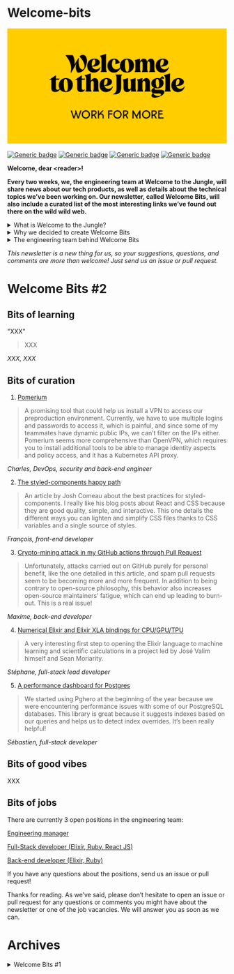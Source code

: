 # Welcome-bits

![Logo](logo_yellow_WTTJ.jpg)

[![Generic badge](https://img.shields.io/badge/Type-Newsletter-red)](https://medium.com/wttj-tech)
[![Generic badge](https://img.shields.io/badge/Frequency-Biweekly-blue)](https://medium.com/wttj-tech)
[![Generic badge](https://img.shields.io/badge/Open%20tech%20positions-3-green)](https://www.welcometothejungle.com/en/companies/wttj/jobs) 
[![Generic badge](https://img.shields.io/badge/Engineering%20blog%20articles-6-yellow)](https://medium.com/wttj-tech) 


**Welcome, dear \<reader>!**

**Every two weeks, we, the engineering team at Welcome to the Jungle, will share news about our tech products, as well as details about the technical topics we’ve been working on. Our newsletter, called Welcome Bits, will also include a curated list of the most interesting links we’ve found out there on the wild wild web.**

<details>
<summary>What is Welcome to the Jungle?</summary>
<p>

<a href="https://www.welcometothejungle.com/en">Welcome to the Jungle</a> is building the new experience at work. We use content and technology to transform every step of the employee experience, to help companies offer a better, more human experience in the workplace.</p>
</details>

<details>
<summary>Why we decided to create Welcome Bits</summary>
<p>
  
Learning and sharing knowledge is part of the engineering team’s DNA. For example, since Welcome to the Jungle launched, sessions called Jungle Labs have been organized each month so that developers in the team can spend one day away from their daily tasks to learn new stuff, grow technically, and share it all with the rest of the team (which is not always an easy exercise for the shyest among us).

So it seemed obvious to us that we should extend this learning and sharing experience to the outside world—meaning you, dear readers. And we hope you will enjoy reading about what we’ve discovered as much as we enjoy writing about it!</p>
</details>

<details>
<summary>The engineering team behind Welcome Bits</summary>
<p>
  
The team is currently made up of 14 developers, but we’re part of a bigger team called (no prizes for guessing) “the tech team,” which also encompasses product, data, design and QA people.

Welcome to the Jungle is based in Paris, France, but 65% of us are working in full remote mode, which means that some of us can code while enjoying a beautiful view of the mountains or ocean.

The engineering team is composed of back-end, full-stack, and front-end developers, as well as one DevOps engineer and one head of engineering. We are working with Elixir, Ruby, and React JS, among other technologies (you can check <a href="https://www.welcometothejungle.com/fr/companies/wttj/tech">our full stack</a> for more details).

If you want to know more about our team, and the tech team in general, take a look at <a href="https://youtu.be/9QAV5r-sFhI">the filmed interview with Kevin</a>, our beloved CTO.</p>
</details>

*This newsletter is a new thing for us, so your suggestions, questions, and comments are more than welcome! Just send us an issue or pull request.*

# Welcome Bits #2

## Bits of learning

"XXX"

> XXX

*XXX, XXX*

## Bits of curation

1. [Pomerium](https://github.com/pomerium/pomerium) 

> A promising tool that could help us install a VPN to access our preproduction environment. Currently, we have to use multiple logins and passwords to access it, which is painful, and since some of my teammates have dynamic public IPs, we can’t filter on the IPs either. Pomerium seems more comprehensive than OpenVPN, which requires you to install additional tools to be able to manage identity aspects and policy access, and it has a Kubernetes API proxy.

*Charles, DevOps, security and back-end engineer*


2. [The styled-components happy path](https://www.joshwcomeau.com/css/styled-components/) 

> An article by Josh Comeau about the best practices for styled-components. I really like his blog posts about React and CSS because they are good quality, simple, and interactive. This one details the different ways you can lighten and simplify CSS files thanks to CSS variables and a single source of styles.

*François, front-end developer*


3. [Crypto-mining attack in my GitHub actions through Pull Request](https://dev.to/thibaultduponchelle/the-github-action-mining-attack-through-pull-request-2lmc)

> Unfortunately, attacks carried out on GitHub purely for personal benefit, like the one detailed in this article, and spam pull requests seem to be becoming more and more frequent. In addition to being contrary to open-source philosophy, this behavior also increases open-source maintainers’ fatigue, which can end up leading to burn-out. This is a real issue!

*Maxime, back-end developer*


4. [Numerical Elixir and Elixir XLA bindings for CPU/GPU/TPU](https://github.com/elixir-nx/nx)

> A very interesting first step to opening the Elixir language to machine learning and scientific calculations in a project led by José Valim himself and Sean Moriarity.

*Stéphane, full-stack lead developer*


5. [A performance dashboard for Postgres](https://github.com/ankane/pghero)

> We started using Pghero at the beginning of the year because we were encountering performance issues with some of our PostgreSQL databases. This library is great because it suggests indexes based on our queries and helps us to detect index overrides. It’s been really helpful!

*Sébastien, full-stack developer*

## Bits of good vibes

XXX

## Bits of jobs

There are currently 3 open positions in the engineering team:

[Engineering manager](https://www.welcometothejungle.com/en/companies/wttj/jobs/engineering-manager_paris)

[Full-Stack developer (Elixir, Ruby, React JS)](https://www.welcometothejungle.com/en/companies/wttj/jobs/full-stack-developer-ruby-elixir-react-js_paris)

[Back-end developer (Elixir, Ruby)](https://www.welcometothejungle.com/en/companies/wttj/jobs/backend-developer-ruby-elixir_paris_WTTJ_9MP4PxM)

If you have any questions about the positions, send us an issue or pull request!

Thanks for reading. As we’ve said, please don’t hesitate to open an issue or pull request for any questions or comments you might have about the newsletter or one of the job vacancies. We will answer you as soon as we can.

# Archives

<details>
  
<summary>Welcome Bits #1</summary>

# Welcome Bits #1

## Bits of learning

"Optimizing your database the right way is never a waste of time"

> Over the past couple of weeks, we have been experiencing 40-plus million IOPS on some of our databases. Our first instinct was to check if any microservice was responsible for the high throughput, then we investigated AWS replicas, and finally we went after all the releases made in the past 6 months to look for any breaking change. But the answer to our performance issues was not there. So we started to look closer at the databases. We identified a lack of optimization and relevant indexes, and started to log slow queries and use pghero. After a few optimizations, we managed to halve the IOPS on our main database!

*Thomas, head of engineering*

## Bits of curation

1. [Pomerium](https://github.com/pomerium/pomerium) 

> A promising tool that could help us install a VPN to access our preproduction environment. Currently, we have to use multiple logins and passwords to access it, which is painful, and since some of my teammates have dynamic public IPs, we can’t filter on the IPs either. Pomerium seems more comprehensive than OpenVPN, which requires you to install additional tools to be able to manage identity aspects and policy access, and it has a Kubernetes API proxy.

*Charles, DevOps, security and back-end engineer*


2. [The styled-components happy path](https://www.joshwcomeau.com/css/styled-components/) 

> An article by Josh Comeau about the best practices for styled-components. I really like his blog posts about React and CSS because they are good quality, simple, and interactive. This one details the different ways you can lighten and simplify CSS files thanks to CSS variables and a single source of styles.

*François, front-end developer*


3. [Crypto-mining attack in my GitHub actions through Pull Request](https://dev.to/thibaultduponchelle/the-github-action-mining-attack-through-pull-request-2lmc)

> Unfortunately, attacks carried out on GitHub purely for personal benefit, like the one detailed in this article, and spam pull requests seem to be becoming more and more frequent. In addition to being contrary to open-source philosophy, this behavior also increases open-source maintainers’ fatigue, which can end up leading to burn-out. This is a real issue!

*Maxime, back-end developer*


4. [Numerical Elixir and Elixir XLA bindings for CPU/GPU/TPU](https://github.com/elixir-nx/nx)

> A very interesting first step to opening the Elixir language to machine learning and scientific calculations in a project led by José Valim himself and Sean Moriarity.

*Stéphane, full-stack lead developer*


5. [A performance dashboard for Postgres](https://github.com/ankane/pghero)

> We started using Pghero at the beginning of the year because we were encountering performance issues with some of our PostgreSQL databases. This library is great because it suggests indexes based on our queries and helps us to detect index overrides. It’s been really helpful!

*Sébastien, full-stack developer*


## Bits of exploration

### Visual testing using the Cypress plugin

The team has recently spent some time exploring visual testing, as we would like to implement it on the [Welcome UI](https://github.com/WTTJ/welcome-ui) design system. More specifically, we would like to be able to visually test the displayed components on the Welcome UI documentation, knowing that components can occur on different documentation pages.

We chose to test the [Cypress plugin](https://docs.cypress.io/guides/tooling/visual-testing.html#Functional-vs-visual-testing), which allows us to automatize the visual tests. 

Here is our condensed feedback about the Cypress plugin:

#### Strengths
- Free of charge
- Easy implementation
- Unit snapshots of components
- Web browsers and screen-resolution sensitive

#### Limitations
- Too sensitive: 
Comparison is done pixel by pixel, so the results are sometimes random. A threshold could be implemented to reduce the sensibility, but it could hide true anomalies.
- Limited debugging:
Differential snapshots are useful to indicate that there is an issue, but they are not clear enough to help with the analysis of the difference.

#### A concrete example with the breadcrumb component
- A visual test is executed for each line of the table, followed by the application design being modified:

![Screenshot](screenshot_test_cypress_plugin.png)

- Here is a snapshot of when a difference in the text of the breadcrumb component is found:

![Snapshot](snapshot_cypress_plugin_diff.png)

### API documentation using [GitBook](https://www.gitbook.com)

The team is currently searching for the most efficient way to create API documentation and has been putting GitBook through its paces to see if it is the answer.

#### Strengths
- Git-like versioning of the API
- Global documentation (API and tech documents, app setup, knowledge, and so on)
- Nice UI
- Easy to set up

#### Limitations
- A lot of small UI/UX bugs
- We didn’t find a way to set up a base_url for all the endpoints

#### The GitBook web UI

![Screenshot](GitBook_web_UI.png)

## Bits of good vibes

Our open-source customizable design system with React styled-components, styled-system and reakit, called [Welcome UI](https://github.com/WTTJ/welcome-ui), just reached 253 stars on GitHub! Don’t hold back from using it and/or contributing.

## Bits of jobs

There are currently 4 open positions in the engineering team:

[Engineering manager](https://www.welcometothejungle.com/en/companies/wttj/jobs/engineering-manager_paris)

[Full-Stack developer (Elixir, Ruby, React JS)](https://www.welcometothejungle.com/en/companies/wttj/jobs/full-stack-developer-ruby-elixir-react-js_paris)

[Back-end developer (Elixir, Ruby)](https://www.welcometothejungle.com/en/companies/wttj/jobs/backend-developer-ruby-elixir_paris_WTTJ_9MP4PxM)

[Front-end developer (React JS, CSS-in-JS)](https://www.welcometothejungle.com/en/companies/wttj/jobs/frontend-developer-react-js-css-in-js_paris)

If you have any questions about the positions, send us an issue or pull request!

Thanks for reading. As we’ve said, please don’t hesitate to open an issue or pull request for any questions or comments you might have about the newsletter or one of the job vacancies. We will answer you as soon as we can.

</details>
